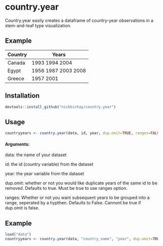 # country.year


Country.year easily creates a dataframe of country-year observations in a stem-and-leaf type visualization. 



## Example


|Country | Years
| ------ | -----|
|Canada | 1993 1994 2004|
|Egypt | 1956 1987 2003 2008 |
|Greece | 1957 2001|



## Installation

```R
devtools::install_github("nickbichay/country.year")
```


## Usage

```R
countryyears <- country.year(data, id, year, dup.omit=TRUE, ranges=FALSE)
```

#### Arguments:

data: the name of your dataset

id: the id (country variable) from the dataset

year: the year variable from the dataset

dup.omit: whether or not you would like duplicate years of the same id to be removed. Defaults to true. Must be true to use ranges option.

ranges: Whether or not you want subsequent years to be grouped into a range, seperated by a hypthen. Defaults to False. Cannont be true if dup.omit is false.



## Example

```R
load("data")
countryyears <- country.year(data, "country_name", "year", dup.omit=TRUE, ranges=TRUE)
```

